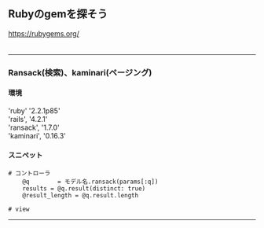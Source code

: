
## Rubyのgemを探そう

https://rubygems.org/  
　  

- - -

### Ransack(検索)、kaminari(ページング)

#### 環境
'ruby' '2.2.1p85'  
'rails', '4.2.1'  
'ransack', '1.7.0'  
'kaminari', '0.16.3'  

#### スニペット
```
# コントローラ
    @q        = モデル名.ransack(params[:q])
    results = @q.result(distinct: true)
    @result_length = @q.result.length

# view

```


- - -

